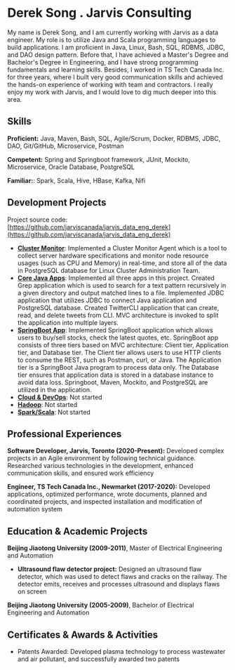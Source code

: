
# Derek Song . Jarvis Consulting

My name is Derek Song, and I am currently working with Jarvis as a data engineer. My role is to utilize Java and Scala programming languages to build applications. I am proficient in Java, Linux, Bash, SQL, RDBMS, JDBC, and DAO design pattern. Before that, I have achieved a Master's Degree and Bachelor's Degree in Engineering, and I have strong programming fundamentals and learning skills. Besides, I worked in TS Tech Canada Inc. for three years, where I built very good communication skills and achieved the hands-on experience of working with team and contractors. I really enjoy my work with Jarvis, and I would love to dig much deeper into this area.

## Skills
**Proficient:** Java, Maven, Bash, SQL, Agile/Scrum, Docker, RDBMS, JDBC, DAO, Git/GitHub, Microservice, Postman

**Competent:** Spring and Springboot framework, JUnit, Mockito, Microservice, Oracle Database, PostgreSQL

**Familiar:**: Spark, Scala, Hive, HBase, Kafka, Nifi

## Development Projects

Project source code: [https://github.com/jarviscanada/jarvis_data_eng_derek](https://github.com/jarviscanada/jarvis_data_eng_derek)

- **[Cluster Monitor](./linux_sql)**: Implemented a Cluster Monitor Agent which is a tool to collect server hardware specifications and monitor node resource usages (such as CPU and Memory) in real-time, and store all of the data in PostgreSQL database for Linux Cluster Administration Team. 
- **[Core Java Apps](./core_java)**: Implemented all three apps in this project. Created Grep application which is used to search for a text pattern recursively in a given directory and output matched lines to a file. Implemented JDBC application that utilizes JDBC to connect Java application and PostgreSQL database. Created TwitterCLI application that can create, read, and delete tweets from CLI. MVC architecture is invoked to split the application into multiple layers. 
- **[SpringBoot App](./springboot)**: Implemented SpringBoot application which allows users to buy/sell stocks, check the latest quotes, etc. SpringBoot app consists of three tiers based on MVC architecture: Client tier, Application tier, and Database tier. The Client tier allows users to use HTTP clients to consume the REST, such as Postman, curl, or Java. The Application tier is a SpringBoot Java program to process data only. The Database tier ensures that application data is stored in a database instance to avoid data loss. Springboot, Maven, Mockito, and PostgreSQL are utilized in the application.
- **[Cloud & DevOps](./cloud_devops)**: Not started
- **[Hadoop](./hadoop)**: Not started
- **[Spark/Scala](./spark)**:  Not started

## Professional Experiences

**Software Developer,  Jarvis, Toronto (2020-Present):** 
Developed complex projects in an Agile environment by following technical guidance. Researched various technologies in the development, enhanced communication skills, and ensured work efficiency

**Engineer, TS Tech Canada Inc., Newmarket (2017-2020):** 
Developed applications, optimized performance, wrote documents, planned and coordinated projects, and inspected installation and modification of automation system

## Education & Academic Projects

**Beijing Jiaotong University (2009-2011)**, Master of Electrical Engineering and Automation

- **Ultrasound flaw detector project:** Designed an ultrasound flaw detector, which was used to detect flaws and cracks on the railway. The detector emits, receives and processes ultrasound and displays flaws on screen

**Beijing Jiaotong University (2005-2009)**, Bachelor of Electrical Engineering and Automation

## Certificates & Awards & Activities
- Patents Awarded: Developed plasma technology to process wastewater and air pollutant, and successfully awarded two patents
